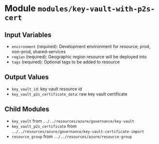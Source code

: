 
# Module `modules/key-vault-with-p2s-cert`

## Input Variables
* `environment` (required): Development environment for resource; prod, non-prod, shared-services
* `region` (required): Geographic region resource will be deployed into
* `tags` (required): Optional tags to be added to resource

## Output Values
* `key_vault_id`: key vault resource id
* `key_vault_p2s_certificate_data`: raw key vault certificate

## Child Modules
* `key_vault` from `../../resources/azure/governance/key-vault`
* `key_vault_p2s_certificate` from `../../resources/azure/governance/key-vault-certificate-import`
* `resource_group` from `../../resources/azure/resource-group`

